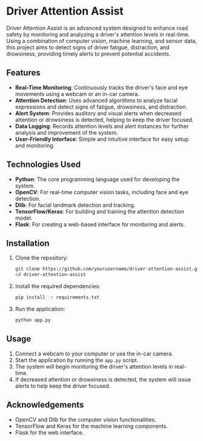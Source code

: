 # Driver Attention Assist

Driver Attention Assist is an advanced system designed to enhance road safety by monitoring and analyzing a driver's attention levels in real-time. Using a combination of computer vision, machine learning, and sensor data, this project aims to detect signs of driver fatigue, distraction, and drowsiness, providing timely alerts to prevent potential accidents.

## Features

- **Real-Time Monitoring**: Continuously tracks the driver's face and eye movements using a webcam or an in-car camera.
- **Attention Detection**: Uses advanced algorithms to analyze facial expressions and detect signs of fatigue, drowsiness, and distraction.
- **Alert System**: Provides auditory and visual alerts when decreased attention or drowsiness is detected, helping to keep the driver focused.
- **Data Logging**: Records attention levels and alert instances for further analysis and improvement of the system.
- **User-Friendly Interface**: Simple and intuitive interface for easy setup and monitoring.

## Technologies Used

- **Python**: The core programming language used for developing the system.
- **OpenCV**: For real-time computer vision tasks, including face and eye detection.
- **Dlib**: For facial landmark detection and tracking.
- **TensorFlow/Keras**: For building and training the attention detection model.
- **Flask**: For creating a web-based interface for monitoring and alerts.

## Installation

1. Clone the repository:
   ```sh
   git clone https://github.com/yourusername/driver-attention-assist.git
   cd driver-attention-assist
   ```

2. Install the required dependencies:
   ```sh
   pip install -r requirements.txt
   ```

3. Run the application:
   ```sh
   python app.py
   ```

## Usage

1. Connect a webcam to your computer or use the in-car camera.
2. Start the application by running the `app.py` script.
3. The system will begin monitoring the driver's attention levels in real-time.
4. If decreased attention or drowsiness is detected, the system will issue alerts to help keep the driver focused.

## Acknowledgements

- OpenCV and Dlib for the computer vision functionalities.
- TensorFlow and Keras for the machine learning components.
- Flask for the web interface.
